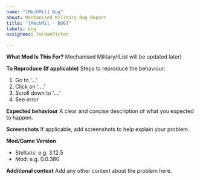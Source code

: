 ```yaml
---
name: "[MechMil] Bug"
about: Mechanised Military Bug Report
title: "[MechMil - BUG]"
labels: bug
assignees: JordanPicton

---
```


**What Mod Is This For?**
Mechanised Military/(List will be updated later)

**To Reproduce (If applicable)**
Steps to reproduce the behaviour:
1. Go to '...'
2. Click on '....'
3. Scroll down to '....'
4. See error

**Expected behaviour**
A clear and concise description of what you expected to happen.

**Screenshots**
If applicable, add screenshots to help explain your problem.

**Mod/Game Version**
 - Stellaris: e.g. 3.12.5
 - Mod: e.g. 0.0.380

**Additional context**
Add any other context about the problem here.

